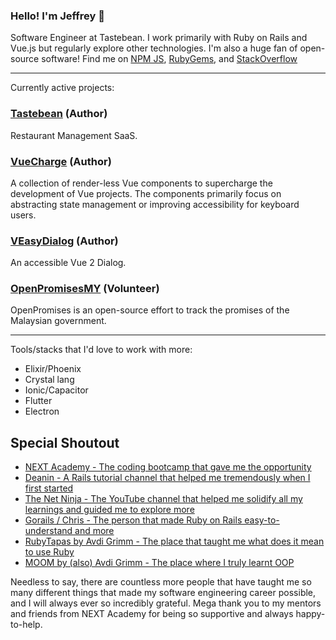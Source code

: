 ### Hello! I'm Jeffrey 👋
Software Engineer at Tastebean. I work primarily with Ruby on Rails and Vue.js but regularly explore other technologies. I'm also a huge fan of open-source software! Find me on [NPM JS](https://www.npmjs.com/~woodydark), [RubyGems](https://rubygems.org/profiles/woodydark), and [StackOverflow](https://stackoverflow.com/users/10948615/mysterywood)

----

Currently active projects:
### [Tastebean](https://www.tastebean.com) (Author)
Restaurant Management SaaS.

### [VueCharge](https://www.npmjs.com/package/vue-charge) (Author)
A collection of render-less Vue components to supercharge the development of Vue projects. The components primarily focus on abstracting state management or improving accessibility for keyboard users.

### [VEasyDialog](https://www.npmjs.com/package/v-easy-dialog) (Author)
An accessible Vue 2 Dialog.

### [OpenPromisesMY](https://www.openpromises.com/) (Volunteer)
OpenPromises is an open-source effort to track the promises of the Malaysian government.

----

Tools/stacks that I'd love to work with more:
- Elixir/Phoenix
- Crystal lang
- Ionic/Capacitor
- Flutter
- Electron

## Special Shoutout
- [NEXT Academy - The coding bootcamp that gave me the opportunity](https://www.nextacademy.com/)
- [Deanin - A Rails tutorial channel that helped me tremendously when I first started](https://www.youtube.com/channel/UCRQv-3VvPT9mArF5RfrlpKQ)
- [The Net Ninja - The YouTube channel that helped me solidify all my learnings and guided me to explore more](https://www.youtube.com/channel/UCW5YeuERMmlnqo4oq8vwUpg)
- [Gorails / Chris - The person that made Ruby on Rails easy-to-understand and more](https://gorails.com/)
- [RubyTapas by Avdi Grimm - The place that taught me what does it mean to use Ruby](https://www.rubytapas.com/)
- [MOOM by (also) Avdi Grimm - The place where I truly learnt OOP](https://avdi.codes/moom/)

Needless to say, there are countless more people that have taught me so many different things that made my software engineering career possible, and I will always ever so incredibly grateful. Mega thank you to my mentors and friends from NEXT Academy for being so supportive and always happy-to-help.
